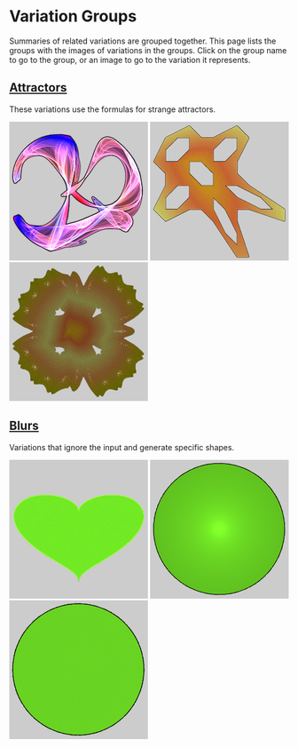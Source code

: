 # Variation Groups

Summaries of related variations are grouped together. This page lists the groups with the images of variations in the groups. Click on the group name to go to the group, or an image to go to the variation it represents.

## [Attractors](attractors/attractors.md#Attractors)

These variations use the formulas for strange attractors.

[![](attractors/clifford-1.png)](attractors/attractors.md#clifford)
[![](attractors/gingerbread_man-1.png)](attractors/attractors.md#gingerbread_man)
[![](attractors/gumowski_mira-1.png)](attractors/attractors.md#gumowski_mira)

## [Blurs](blurs/blurs.md#Blurs)

Variations that ignore the input and generate specific shapes.

[![](blurs/blur_heart-1.png)](blurs/blurs.md#blur_heart) [![](blurs/blur-1.png)](blurs/blurs.md#blur) [![](blurs/circleblur-1.png)](blurs/blurs.md#circleblur)
